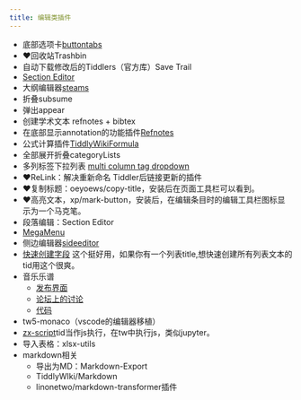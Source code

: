 ```yaml
---
title: 编辑类插件
---
```


* 底部选项卡[buttontabs](http://bottomtabs.tiddlyspot.com/)
*  ❤️回收站Trashbin
* 自动下载修改后的Tiddlers（官方库）Save Trail
*  [Section Editor](https://kookma.github.io/TW-Section/)
* 大纲编辑器[steams](https://saqimtiaz.github.io/streams/)
* 折叠subsume
* 弹出appear
* 创建学术文本 refnotes + bibtex
* 在底部显示annotation的功能插件[Refnotes](https://kookma.github.io/TW-Refnotes/)
* 公式计算插件[TiddlyWikiFormula](http://chronicles.wiki/TiddlyWikiFormula/)
* 全部展开折叠categoryLists
* 多列标签下拉列表 [multi column tag dropdown](https://wikilabs.github.io/editions/multicol-dropdown/)
* ❤️ReLink：解决重新命名 Tiddler后链接更新的插件
* ❤️复制标题：oeyoews/copy-title，安装后在页面工具栏可以看到。
* ❤️高亮文本，xp/mark-button，安装后，在编辑条目时的编辑工具栏图标显示为一个马克笔。
* 段落编辑：Section Editor
* [MegaMenu](https://jc-ose.github.io/MegaMenu/)
* 侧边编辑器[sideeditor](http://sideeditor.tiddlyspot.com/)
* [快速创建字段](http://newtids.tiddlyspot.com/) 这个挺好用，如果你有一个列表title,想快速创建所有列表文本的tid用这个很爽。
* 音乐乐谱
    * [发布界面](https://burningtreec.github.io/tw5-musicsheets/)
    * [论坛上的讨论](https://talk.tiddlywiki.org/t/musicsheets-a-new-release/154)
    * [代码](https://github.com/BurningTreeC/tw5-musicsheets)
* tw5-monaco（vscode的编辑器移植）
* [zx-script](https://talk.tiddlywiki.org/t/interactive-code-executing-in-tiddlygit-like-ipython-notebook/780)tid当作js执⾏，在tw中执⾏js，类似jupyter。
* 导入表格：xlsx-utils
* markdown相关
    * 导出为MD：Markdown-Export
    * TiddlyWIki/Markdown
    * linonetwo/markdown-transformer插件

